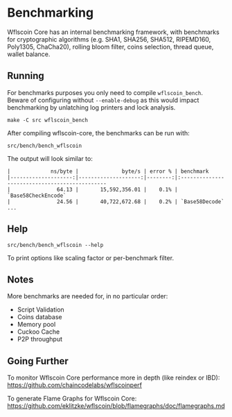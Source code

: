 Benchmarking
============

Wflscoin Core has an internal benchmarking framework, with benchmarks
for cryptographic algorithms (e.g. SHA1, SHA256, SHA512, RIPEMD160, Poly1305, ChaCha20), rolling bloom filter, coins selection,
thread queue, wallet balance.

Running
---------------------

For benchmarks purposes you only need to compile `wflscoin_bench`. Beware of configuring without `--enable-debug` as this would impact
benchmarking by unlatching log printers and lock analysis.

    make -C src wflscoin_bench

After compiling wflscoin-core, the benchmarks can be run with:

    src/bench/bench_wflscoin

The output will look similar to:
```
|             ns/byte |              byte/s | error % | benchmark
|--------------------:|--------------------:|--------:|:----------------------------------------------
|               64.13 |       15,592,356.01 |    0.1% | `Base58CheckEncode`
|               24.56 |       40,722,672.68 |    0.2% | `Base58Decode`
...
```

Help
---------------------

    src/bench/bench_wflscoin --help

To print options like scaling factor or per-benchmark filter.

Notes
---------------------
More benchmarks are needed for, in no particular order:
- Script Validation
- Coins database
- Memory pool
- Cuckoo Cache
- P2P throughput

Going Further
--------------------

To monitor Wflscoin Core performance more in depth (like reindex or IBD): https://github.com/chaincodelabs/wflscoinperf

To generate Flame Graphs for Wflscoin Core: https://github.com/eklitzke/wflscoin/blob/flamegraphs/doc/flamegraphs.md
